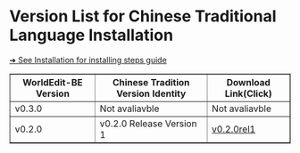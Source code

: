 # Version List for Chinese Traditional Language Installation

<a href="https://github.com/XuPaperCup/WorldEdit-BE/blob/master/README.md#installation" target="#readme_installion">➜ See Installation for installing steps guide</a>

<TABLE border=1 width=100%>
  <tr><th>WorldEdit-BE Version</th><th>Chinese Tradition Version Identity</th><th>Download Link(Click)</th></tr>
  <tr><td>v0.3.0</td><td>Not avaliavble</td><td>Not avaliavble</td></tr>
  <tr><td>v0.2.0</td><td>v0.2.0 Release Version 1</td><td><a href="https://github.com/XuPaperCup/WorldEdit-BE/releases/tag/v0.2.0rel1">v0.2.0rel1</td></tr>
</TABLE>
